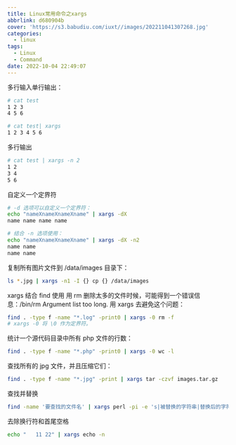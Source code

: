 ```yaml
---
title: Linux常用命令之xargs
abbrlink: d680904b
cover: 'https://s3.babudiu.com/iuxt//images/202211041307268.jpg'
categories:
  - linux
tags:
  - Linux
  - Command
date: 2022-10-04 22:49:07
---
```



多行输入单行输出：

```bash
# cat test
1 2 3
4 5 6

# cat test| xargs
1 2 3 4 5 6
```

多行输出

```bash
# cat test | xargs -n 2
1 2
3 4
5 6
```
自定义一个定界符

```bash
# -d 选项可以自定义一个定界符：
echo "nameXnameXnameXname" | xargs -dX
name name name name

# 结合 -n 选项使用：
echo "nameXnameXnameXname" | xargs -dX -n2
name name
name name
```

复制所有图片文件到 /data/images 目录下：

```bash
ls *.jpg | xargs -n1 -I {} cp {} /data/images
```

xargs 结合 find 使用
用 rm 删除太多的文件时候，可能得到一个错误信息：/bin/rm Argument list too long. 用 xargs 去避免这个问题：

```bash
find . -type f -name "*.log" -print0 | xargs -0 rm -f
# xargs -0 将 \0 作为定界符。
```

统计一个源代码目录中所有 php 文件的行数：

```bash
find . -type f -name "*.php" -print0 | xargs -0 wc -l
```

查找所有的 jpg 文件，并且压缩它们：

```bash
find . -type f -name "*.jpg" -print | xargs tar -czvf images.tar.gz
```

查找并替换

```bash
find -name '要查找的文件名' | xargs perl -pi -e 's|被替换的字符串|替换后的字符串|g'
```

去除换行符和首尾空格

```bash
echo "   11 22" | xargs echo -n
```